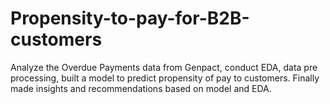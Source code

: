# Propensity-to-pay-for-B2B-customers
Analyze the Overdue Payments data from Genpact, conduct EDA, data pre processing, built a model to predict propensity of pay to customers. Finally made insights and recommendations  based on model and EDA.
